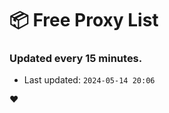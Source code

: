 # :package: Free Proxy List
### Updated every 15 minutes.

- Last updated: `2024-05-14 20:06`

:heart:
